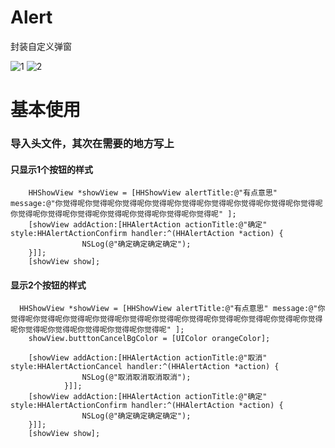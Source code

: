 # Alert
封装自定义弹窗

![1](http://upload-images.jianshu.io/upload_images/1658521-45ea1921287874ab.gif)
![2](http://upload-images.jianshu.io/upload_images/1658521-bbc07be189d27dfa.gif)



# 基本使用

### 导入头文件，其次在需要的地方写上

#### 只显示1个按钮的样式
```
    HHShowView *showView = [HHShowView alertTitle:@"有点意思" message:@"你觉得呢你觉得呢你觉得呢你觉得呢你觉得呢你觉得呢你觉得呢你觉得呢你觉得呢你觉得呢你觉得呢你觉得呢你觉得呢你觉得呢你觉得呢你觉得呢" ];
    [showView addAction:[HHAlertAction actionTitle:@"确定" style:HHAlertActionConfirm handler:^(HHAlertAction *action) {
                NSLog(@"确定确定确定确定");
    }]];
    [showView show];

```
#### 显示2个按钮的样式
```
  HHShowView *showView = [HHShowView alertTitle:@"有点意思" message:@"你觉得呢你觉得呢你觉得呢你觉得呢你觉得呢你觉得呢你觉得呢你觉得呢你觉得呢你觉得呢你觉得呢你觉得呢你觉得呢你觉得呢你觉得呢你觉得呢" ];
    showView.butttonCancelBgColor = [UIColor orangeColor];
    
    [showView addAction:[HHAlertAction actionTitle:@"取消" style:HHAlertActionCancel handler:^(HHAlertAction *action) {
                NSLog(@"取消取消取消取消");
            }]];
    [showView addAction:[HHAlertAction actionTitle:@"确定" style:HHAlertActionConfirm handler:^(HHAlertAction *action) {
                NSLog(@"确定确定确定确定");
    }]];
    [showView show];
```

